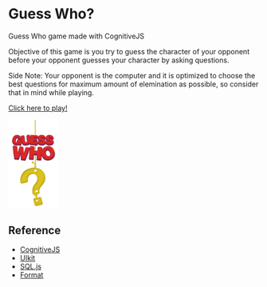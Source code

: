 # Guess Who?
Guess Who game made with CognitiveJS

Objective of this game is you try to guess the character of your opponent before your opponent guesses your character by asking questions.

Side Note: Your opponent is the computer and it is optimized to choose the best questions for maximum amount of elemination as possible, so consider that in mind while playing.

[Click here to play!](https://alperderman.com/guesswho/)

<img src="gw-logo.png" width="100px">

## Reference
- [CognitiveJS](https://github.com/alperderman/CognitiveJS)
- [UIkit](https://getuikit.com/)
- [SQL.js](https://github.com/sql-js/sql.js/)
- [Format](https://github.com/samsonjs/format)
